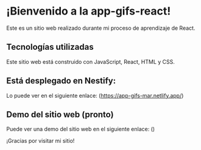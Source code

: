 # ¡Bienvenido a la app-gifs-react!

Este es un sitio web realizado durante mi proceso de aprendizaje de React.

## Tecnologías utilizadas
Este sitio web está construido con JavaScript, React, HTML y CSS.

## Está desplegado en Nestify:
Lo puede ver en el siguiente enlace: (https://app-gifs-mar.netlify.app/)

## Demo del sitio web (pronto)
Puede ver una demo del sitio web en el siguiente enlace: ()

¡Gracias por visitar mi sitio!



